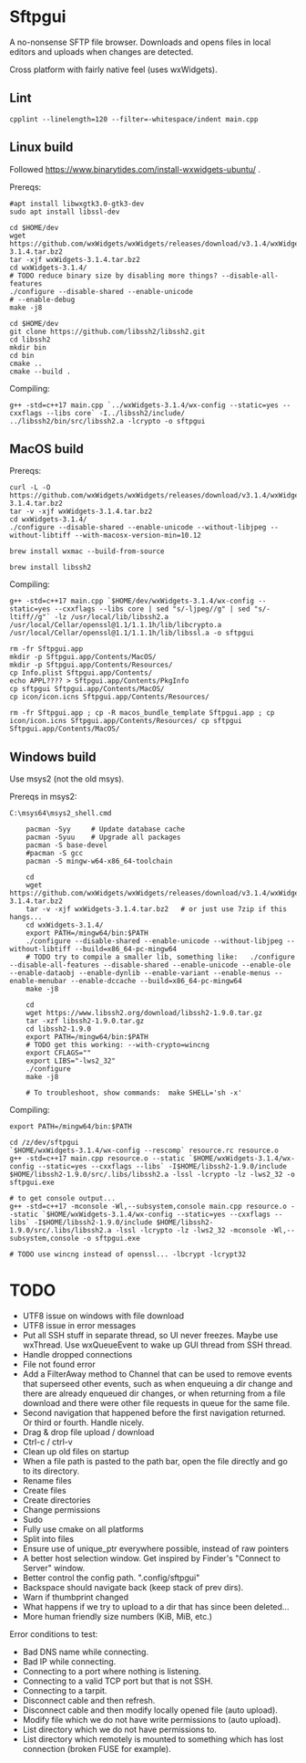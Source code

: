 Sftpgui
=======

A no-nonsense SFTP file browser. Downloads and opens files in local editors and uploads when changes are detected.

Cross platform with fairly native feel (uses wxWidgets).

Lint
----

    cpplint --linelength=120 --filter=-whitespace/indent main.cpp

Linux build
-----------

Followed https://www.binarytides.com/install-wxwidgets-ubuntu/ .

Prereqs:

    #apt install libwxgtk3.0-gtk3-dev
    sudo apt install libssl-dev

    cd $HOME/dev
    wget https://github.com/wxWidgets/wxWidgets/releases/download/v3.1.4/wxWidgets-3.1.4.tar.bz2
    tar -xjf wxWidgets-3.1.4.tar.bz2
    cd wxWidgets-3.1.4/
    # TODO reduce binary size by disabling more things? --disable-all-features
    ./configure --disable-shared --enable-unicode
    # --enable-debug
    make -j8

    cd $HOME/dev
    git clone https://github.com/libssh2/libssh2.git
    cd libssh2
    mkdir bin
    cd bin
    cmake ..
    cmake --build .

Compiling:

    g++ -std=c++17 main.cpp `../wxWidgets-3.1.4/wx-config --static=yes --cxxflags --libs core` -I../libssh2/include/ ../libssh2/bin/src/libssh2.a -lcrypto -o sftpgui



MacOS build
-----------

Prereqs:

    curl -L -O https://github.com/wxWidgets/wxWidgets/releases/download/v3.1.4/wxWidgets-3.1.4.tar.bz2
    tar -v -xjf wxWidgets-3.1.4.tar.bz2
    cd wxWidgets-3.1.4/
    ./configure --disable-shared --enable-unicode --without-libjpeg --without-libtiff --with-macosx-version-min=10.12

    brew install wxmac --build-from-source

    brew install libssh2


Compiling:

    g++ -std=c++17 main.cpp `$HOME/dev/wxWidgets-3.1.4/wx-config --static=yes --cxxflags --libs core | sed "s/-ljpeg//g" | sed "s/-ltiff//g"` -lz /usr/local/lib/libssh2.a /usr/local/Cellar/openssl@1.1/1.1.1h/lib/libcrypto.a /usr/local/Cellar/openssl@1.1/1.1.1h/lib/libssl.a -o sftpgui

    rm -fr Sftpgui.app
    mkdir -p Sftpgui.app/Contents/MacOS/
    mkdir -p Sftpgui.app/Contents/Resources/
    cp Info.plist Sftpgui.app/Contents/
    echo APPL???? > Sftpgui.app/Contents/PkgInfo
    cp sftpgui Sftpgui.app/Contents/MacOS/
    cp icon/icon.icns Sftpgui.app/Contents/Resources/

    rm -fr Sftpgui.app ; cp -R macos_bundle_template Sftpgui.app ; cp icon/icon.icns Sftpgui.app/Contents/Resources/ cp sftpgui Sftpgui.app/Contents/MacOS/


Windows build
-------------

Use msys2 (not the old msys).

Prereqs in msys2:

    C:\msys64\msys2_shell.cmd

        pacman -Syy     # Update database cache
        pacman -Syuu    # Upgrade all packages
        pacman -S base-devel
        #pacman -S gcc
        pacman -S mingw-w64-x86_64-toolchain

        cd
        wget https://github.com/wxWidgets/wxWidgets/releases/download/v3.1.4/wxWidgets-3.1.4.tar.bz2
        tar -v -xjf wxWidgets-3.1.4.tar.bz2   # or just use 7zip if this hangs...
        cd wxWidgets-3.1.4/
        export PATH=/mingw64/bin:$PATH
        ./configure --disable-shared --enable-unicode --without-libjpeg --without-libtiff --build=x86_64-pc-mingw64
        # TODO try to compile a smaller lib, something like:   ./configure --disable-all-features --disable-shared --enable-unicode --enable-ole --enable-dataobj --enable-dynlib --enable-variant --enable-menus --enable-menubar --enable-dccache --build=x86_64-pc-mingw64
        make -j8

        cd
        wget https://www.libssh2.org/download/libssh2-1.9.0.tar.gz
        tar -xzf libssh2-1.9.0.tar.gz
        cd libssh2-1.9.0
        export PATH=/mingw64/bin:$PATH
        # TODO get this working: --with-crypto=wincng
        export CFLAGS=""
        export LIBS="-lws2_32"
        ./configure
        make -j8

        # To troubleshoot, show commands:  make SHELL='sh -x'

Compiling:

    export PATH=/mingw64/bin:$PATH

    cd /z/dev/sftpgui
    `$HOME/wxWidgets-3.1.4/wx-config --rescomp` resource.rc resource.o
    g++ -std=c++17 main.cpp resource.o --static `$HOME/wxWidgets-3.1.4/wx-config --static=yes --cxxflags --libs` -I$HOME/libssh2-1.9.0/include $HOME/libssh2-1.9.0/src/.libs/libssh2.a -lssl -lcrypto -lz -lws2_32 -o sftpgui.exe

    # to get console output...
    g++ -std=c++17 -mconsole -Wl,--subsystem,console main.cpp resource.o --static `$HOME/wxWidgets-3.1.4/wx-config --static=yes --cxxflags --libs` -I$HOME/libssh2-1.9.0/include $HOME/libssh2-1.9.0/src/.libs/libssh2.a -lssl -lcrypto -lz -lws2_32 -mconsole -Wl,--subsystem,console -o sftpgui.exe

    # TODO use wincng instead of openssl... -lbcrypt -lcrypt32



TODO
====

 * UTF8 issue on windows with file download
 * UTF8 issue in error messages
 * Put all SSH stuff in separate thread, so UI never freezes. Maybe use wxThread. Use wxQueueEvent to wake up GUI thread from SSH thread.
 * Handle dropped connections
 * File not found error
 * Add a FilterAway method to Channel that can be used to remove events that superseed other events, such as when enqueuing a dir change and there are already enqueued dir changes, or when returning from a file download and there were other file requests in queue for the same file.
 * Second navigation that happened before the first navigation returned. Or third or fourth. Handle nicely.
 * Drag & drop file upload / download
 * Ctrl-c / ctrl-v
 * Clean up old files on startup
 * When a file path is pasted to the path bar, open the file directly and go to its directory.
 * Rename files
 * Create files
 * Create directories
 * Change permissions
 * Sudo
 * Fully use cmake on all platforms
 * Split into files
 * Ensure use of unique_ptr everywhere possible, instead of raw pointers
 * A better host selection window. Get inspired by Finder's "Connect to Server" window.
 * Better control the config path. ".config/sftpgui"
 * Backspace should navigate back (keep stack of prev dirs).
 * Warn if thumbprint changed
 * What happens if we try to upload to a dir that has since been deleted...
 * More human friendly size numbers (KiB, MiB, etc.)

Error conditions to test:
 * Bad DNS name while connecting.
 * Bad IP while connecting.
 * Connecting to a port where nothing is listening.
 * Connecting to a valid TCP port but that is not SSH.
 * Connecting to a tarpit.
 * Disconnect cable and then refresh.
 * Disconnect cable and then modify locally opened file (auto upload).
 * Modify file which we do not have write permissions to (auto upload).
 * List directory which we do not have permissions to.
 * List directory which remotely is mounted to something which has lost connection (broken FUSE for example).
